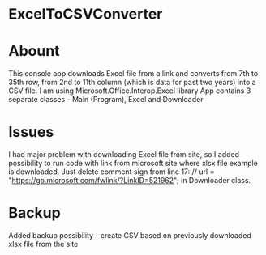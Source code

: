 # ExcelToCSVConverter

# Abount
This console app downloads Excel file from a link and converts from 7th to 35th row, from 2nd to 11th column (which is data for past two years) into a CSV file.
I am using Microsoft.Office.Interop.Excel library
App contains 3 separate classes - Main (Program), Excel and Downloader

# Issues
I had major problem with downloading Excel file from site, so I added possibility to run code with link from microsoft site where xlsx file example is downloaded.
Just delete comment sign from line 17:
// url = "https://go.microsoft.com/fwlink/?LinkID=521962";
in Downloader class.

# Backup
Added backup possibility - create CSV based on previously downloaded xlsx file from the site
